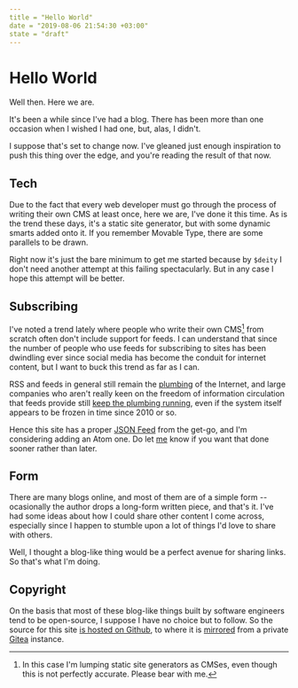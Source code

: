 ```yaml
---
title = "Hello World"
date = "2019-08-06 21:54:30 +03:00"
state = "draft"
---
```


# Hello World

Well then. Here we are.

It's been a while since I've had a blog. There has been more than one occasion
when I wished I had one, but, alas, I didn't.

I suppose that's set to change now. I've gleaned just enough inspiration to push
this thing over the edge, and you're reading the result of that now.

## Tech

Due to the fact that every web developer must go through the process of writing
their own CMS at least once, here we are, I've done it this time. As is the
trend these days, it's a static site generator, but with some dynamic smarts
added onto it. If you remember Movable Type, there are some parallels to be
drawn.

Right now it's just the bare minimum to get me started because by `$deity` I
don't need another attempt at this failing spectacularly. But in any case I hope
this attempt will be better.

## Subscribing

I've noted a trend lately where people who write their own CMS[^1] from scratch
often don't include support for feeds. I can understand that since the number
of people who use feeds for subscribing to sites has been dwindling ever since
social media has become the conduit for internet content, but I want to buck
this trend as far as I can.

[^1]: In this case I'm lumping static site generators as CMSes, even though this
      is not perfectly accurate. Please bear with me.

RSS and feeds in general still remain the [plumbing][inessential-rss] of the
Internet, and large companies who aren't really keen on the freedom of
information circulation that feeds provide still [keep the plumbing
running][tedium-feedburner], even if the system itself appears to be frozen in
time since 2010 or so.

Hence this site has a proper [JSON Feed][self-jsonfeed] from the get-go, and
I'm considering adding an Atom one. Do let [me][] know if you want that done
sooner rather than later.

[inessential-rss]: https://inessential.com/2013/03/14/why_i_love_rss_and_you_do_too
[tedium-feedburner]: https://tedium.co/2017/11/14/google-feedburner-rss-history/
[self-jsonfeed]: /feed.json
[me]: https://pn.id.lv

## Form

There are many blogs online, and most of them are of a simple form --
ocasionally the author drops a long-form written piece, and that's it. I've had
some ideas about how I could share other content I come across, especially since
I happen to stumble upon a lot of things I'd love to share with others.

Well, I thought a blog-like thing would be a perfect avenue for sharing links.
So that's what I'm doing.

## Copyright

On the basis that most of these blog-like things built by software engineers
tend to be open-source, I suppose I have no choice but to follow. So the source
for this site [is hosted on Github](https://github.com/paulsnar/b3), to where it
is [mirrored][mirroring] from a private [Gitea](https://gitea.io) instance.

[mirroring]: /posts/2019/08/gitea-mirroring
